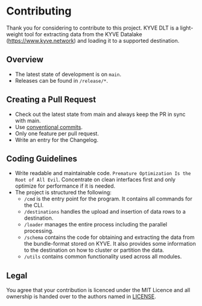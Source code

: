 # Contributing


Thank you for considering to contribute to this project. KYVE DLT is a light-weight
tool for extracting data from the KYVE Datalake (https://www.kyve.network) and
loading it to a supported destination.

## Overview

- The latest state of development is on `main`.
- Releases can be found in `/release/*`.

## Creating a Pull Request

- Check out the latest state from main and always keep the PR in sync with main.
- Use [conventional commits](https://www.conventionalcommits.org/en/v1.0.0/#specification).
- Only one feature per pull request.
- Write an entry for the Changelog.

## Coding Guidelines

- Write readable and maintainable code. `Premature Optimization Is the Root of All Evil`.
  Concentrate on clean interfaces first and only optimize for performance if it is needed.
- The project is structured the following:
  - `/cmd` is the entry point for the program. It contains all commands for the
    CLI.
  - `/destinations` handles the upload and insertion of data rows to a destination.
  - `/loader` manages the entire process including the parallel processing.
  - `/schema` contains the code for obtaining and extracting the data from the
    bundle-format stored on KYVE. It also provides some information to the 
    destination on how to cluster or partition the data.
  - `/utils` contains common functionality used across all modules.

## Legal

You agree that your contribution is licenced under the MIT Licence and all
ownership is handed over to the authors named in [LICENSE](https://github.com/KYVENetwork/chain/blob/main/LICENSE).